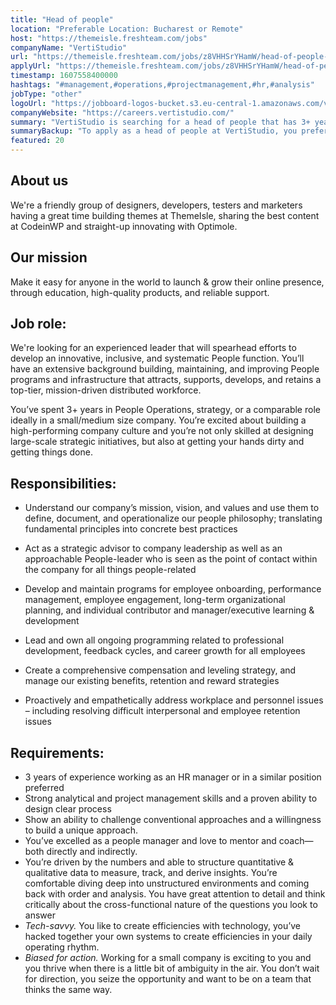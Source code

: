 ```yaml
---
title: "Head of people"
location: "Preferable Location: Bucharest or Remote"
host: "https://themeisle.freshteam.com/jobs"
companyName: "VertiStudio"
url: "https://themeisle.freshteam.com/jobs/z8VHHSrYHamW/head-of-people-remote"
applyUrl: "https://themeisle.freshteam.com/jobs/z8VHHSrYHamW/head-of-people-remote#applicant-form"
timestamp: 1607558400000
hashtags: "#management,#operations,#projectmanagement,#hr,#analysis"
jobType: "other"
logoUrl: "https://jobboard-logos-bucket.s3.eu-central-1.amazonaws.com/vertistudio"
companyWebsite: "https://careers.vertistudio.com/"
summary: "VertiStudio is searching for a head of people that has 3+ years in People Operations, strategy or a comparable role ideally in a small/medium size company."
summaryBackup: "To apply as a head of people at VertiStudio, you preferably need to have some knowledge of: #ui/ux, #management, #operations."
featured: 20
---
```


## About us

We're a friendly group of designers, developers, testers and marketers having a great time building themes at ThemeIsle, sharing the best content at CodeinWP and straight-up innovating with Optimole.

## Our mission

Make it easy for anyone in the world to launch & grow their online presence, through education, high-quality products, and reliable support.

## Job role: 

We're looking for an experienced leader that will spearhead efforts to develop an innovative, inclusive, and systematic People function. You’ll have an extensive background building, maintaining, and improving People programs and infrastructure that attracts, supports, develops, and retains a top-tier, mission-driven distributed workforce.

You’ve spent 3+ years in People Operations, strategy, or a comparable role ideally in a small/medium size company. You’re excited about building a high-performing company culture and you’re not only skilled at designing large-scale strategic initiatives, but also at getting your hands dirty and getting things done.

## Responsibilities:

*   Understand our company’s mission, vision, and values and use them to define, document, and operationalize our people philosophy; translating fundamental principles into concrete best practices
    
*   Act as a strategic advisor to company leadership as well as an approachable People-leader who is seen as the point of contact within the company for all things people-related
    
*   Develop and maintain programs for employee onboarding, performance management, employee engagement, long-term organizational planning, and individual contributor and manager/executive learning & development
    
*   Lead and own all ongoing programming related to professional development, feedback cycles, and career growth for all employees
    
*   Create a comprehensive compensation and leveling strategy, and manage our existing benefits, retention and reward strategies
    
*   Proactively and empathetically address workplace and personnel issues – including resolving difficult interpersonal and employee retention issues
    

## Requirements:

*   3 years of experience working as an HR manager or in a similar position preferred
*   Strong analytical and project management skills and a proven ability to design clear process
*   Show an ability to challenge conventional approaches and a willingness to build a unique approach.
*   You’ve excelled as a people manager and love to mentor and coach—both directly and indirectly.
*   You’re driven by the numbers and able to structure quantitative & qualitative data to measure, track, and derive insights. You’re comfortable diving deep into unstructured environments and coming back with order and analysis. You have great attention to detail and think critically about the cross-functional nature of the questions you look to answer
*   _Tech-savvy._ You like to create efficiencies with technology, you’ve hacked together your own systems to create efficiencies in your daily operating rhythm. 
*   _Biased for action._ Working for a small company is exciting to you and you thrive when there is a little bit of ambiguity in the air. You don’t wait for direction, you seize the opportunity and want to be on a team that thinks the same way.
